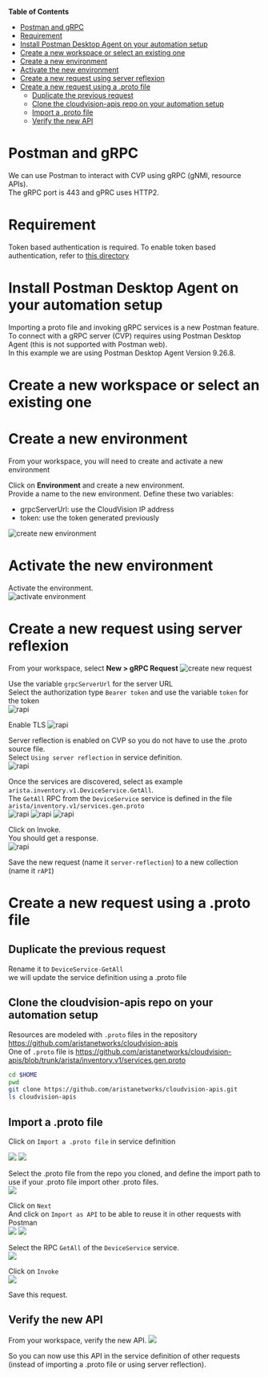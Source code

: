 **Table of Contents**

- [Postman and gRPC](#postman-and-grpc)
- [Requirement](#requirement)
- [Install Postman Desktop Agent on your automation setup](#install-postman-desktop-agent-on-your-automation-setup)
- [Create a new workspace or select an existing one](#create-a-new-workspace-or-select-an-existing-one)
- [Create a new environment](#create-a-new-environment)
- [Activate the new environment](#activate-the-new-environment)
- [Create a new request using server reflexion](#create-a-new-request-using-server-reflexion)
- [Create a new request using a .proto file](#create-a-new-request-using-a-proto-file)
  - [Duplicate the previous request](#duplicate-the-previous-request)
  - [Clone the cloudvision-apis repo on your automation setup](#clone-the-cloudvision-apis-repo-on-your-automation-setup)
  - [Import a .proto file](#import-a-proto-file)
  - [Verify the new API](#verify-the-new-api)

# Postman and gRPC

We can use Postman to interact with CVP using gRPC (gNMI, resource APIs).  
The gRPC port is 443 and gPRC uses HTTP2.  

# Requirement

Token based authentication is required. To enable token based authentication, refer to [this directory](../Token%20based%20authentication)

# Install Postman Desktop Agent on your automation setup

Importing a proto file and invoking gRPC services is a new Postman feature.  
To connect with a gRPC server (CVP) requires using Postman Desktop Agent (this is not supported with Postman web).  
In this example we are using Postman Desktop Agent Version 9.26.8.

# Create a new workspace or select an existing one

# Create a new environment

From your workspace, you will need to create and activate a new environment  

Click on **Environment** and create a new environment.  
Provide a name to the new environment.
Define these two variables:

- grpcServerUrl: use the CloudVision IP address
- token: use the token generated previously

![create new environment](../images/postman-gnmi-new-env.png)

# Activate the new environment

Activate the environment.  
![activate environment](../images/postman-gnmi-activate-env.png)

# Create a new request using server reflexion

From your workspace, select **New > gRPC Request**
![create new request](../images/postman-gnmi-new-collection.png)

Use the variable `grpcServerUrl` for the server URL  
Select the authorization type `Bearer token`  and use the variable `token` for the token  
![rapi](../images/rapi.png)

Enable TLS
![rapi](../images/rapi-tls.png)

Server reflection is enabled on CVP so you do not have to use the .proto source file.  
Select `Using server reflection` in service definition.  
![rapi](../images/rapi-server-reflexion1.png)

Once the services are discovered, select as example `arista.inventory.v1.DeviceService.GetAll`.  
The `GetAll` RPC from the `DeviceService` service is defined in the file `arista/inventory.v1/services.gen.proto`  
![rapi](../images/rapi-server-reflexion2.png)
![rapi](../images/rapi-list.png)
![rapi](../images/rapi-select.png)

Click on Invoke.  
You should get a response.  
![rapi](../images/rapi-invoke.png)

Save the new request (name it `server-reflection`) to a new collection (name it `rAPI`)

# Create a new request using a .proto file

## Duplicate the previous request

Rename it to `DeviceService-GetAll`  
we will update the service definition using a .proto file

## Clone the cloudvision-apis repo on your automation setup

Resources are modeled with `.proto` files in the repository https://github.com/aristanetworks/cloudvision-apis  
One of `.proto` file is https://github.com/aristanetworks/cloudvision-apis/blob/trunk/arista/inventory.v1/services.gen.proto

```bash
cd $HOME  
pwd
git clone https://github.com/aristanetworks/cloudvision-apis.git 
ls cloudvision-apis
```

## Import a .proto file

Click on `Import a .proto file` in service definition

![](../images/rapi-postman-service-defintion.png)
![](../images/rapi-postman-service-defintion2.png)

Select the .proto file from the repo you cloned, and define the import path to use if your .proto file import other .proto files.  
![](../images/rapi-postman-service-defintion3.png)

Click on `Next`  
And click on `Import as API` to be able to reuse it in other requests with Postman  
![](../images/rapi-postman-service-defintion4.png)
![](../images/rapi-postman-service-defintion5.png)

Select the RPC `GetAll` of the `DeviceService` service.  
![](../images/rapi-postman-select.png)

Click on `Invoke`  
![](../images/rapi-postman-invoke.png)

Save this request.

## Verify the new API

From your workspace, verify the new API.
![](../images/rapi-postman-api.png)

So you can now use this API in the service definition of other requests (instead of importing a .proto file or using server reflection).
